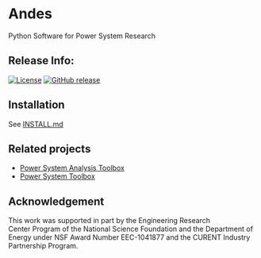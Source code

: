 Andes
======

Python Software for Power System Research


Release Info:
--------
[![License](https://img.shields.io/badge/License-Apache%202.0-blue.svg)](https://opensource.org/licenses/Apache-2.0)
[![GitHub release](https://img.shields.io/github/release/cuihantao/andes.svg)](https://github.com/cuihantao/andes/releases/latest)


Installation
--------
See [INSTALL.md](install.md)


Related projects
----------------
* [Power System Analysis Toolbox](http://faraday1.ucd.ie/psat.html)
* [Power System Toolbox](http://www.eps.ee.kth.se/personal/vanfretti/pst/Power_System_Toolbox_Webpage/PST.html)

Acknowledgement
--------
This work was supported in part by the Engineering Research Center Program of the National Science Foundation and the Department of Energy under NSF Award Number EEC-1041877 and the CURENT Industry Partnership Program.

